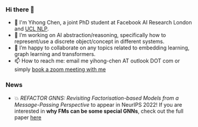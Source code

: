 ### Hi there 👋

<!--
**yihong-chen/yihong-chen** is a ✨ _special_ ✨ repository because its `README.md` (this file) appears on your GitHub profile.

PhD student in UCL NLP, interested in embeddings, graphs and large-scaled learning systems; Open-source comprehensible research software

Here are some ideas to get you started:

- 🔭 I’m currently working on ...
- 🌱 I’m currently learning ...
- 👯 I’m looking to collaborate on ...
- 🤔 I’m looking for help with ...
- 💬 Ask me about ...
- 📫 How to reach me: ...
- 😄 Pronouns: ...
- ⚡ Fun fact: ...
-->

- 🚀 I'm Yihong Chen, a joint PhD student at Facebook AI Research London and [UCL NLP](https://nlp.cs.ucl.ac.uk/). 
- 🔭 I’m working on AI abstraction/reasoning, specifically how to represent/use a discrete object/concept in different systems.
- 👯 I’m happy to collaborate on any topics related to embedding learning, graph learning and transformers. 
- 📫 How to reach me: email me yihong-chen AT outlook DOT com or simply [book a zoom meeting with me](https://calendly.com/yhc-curiosity/30min)

### News
- :boom: *REFACTOR GNNS: Revisiting Factorisation-based Models from a Message-Passing Perspective* to appear in NeurIPS 2022! If you are interested in **why FMs can be some special GNNs**, check out the full paper [here](https://arxiv.org/pdf/2207.09980.pdf)
